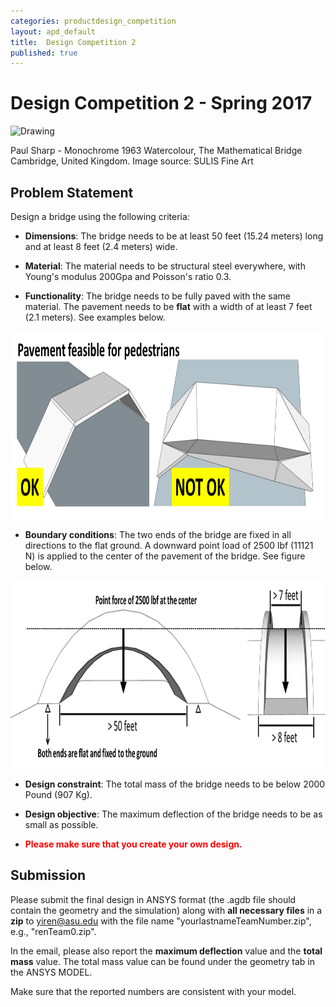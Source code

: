```yaml
---
categories: productdesign_competition
layout: apd_default
title:  Design Competition 2
published: true
---
```

# Design Competition 2 - Spring 2017

<img src="http://www.sulisfineart.com/media/catalog/product/cache/1/image/1400x/040ec09b1e35df139433887a97daa66f/m/d/md940.jpg" alt="Drawing" style="height: 400px;"/>

Paul Sharp - Monochrome 1963 Watercolour, The Mathematical Bridge Cambridge, United Kingdom. 
Image source: SULIS Fine Art

## Problem Statement
Design a bridge using the following criteria:

* **Dimensions**: The bridge needs to be at least 50 feet (15.24 meters) long and at least 8 feet (2.4 meters) wide.

* **Material**: The material needs to be structural steel everywhere, with Young's modulus 200Gpa and Poisson's ratio 0.3.

* **Functionality**: The bridge needs to be fully paved with the same material. 
The pavement needs to be **flat** with a width of at least 7 feet (2.1 meters). See examples below.

<img src="/_images/tutorial_topopt/bridge1.png" alt="Drawing" style="height: 300px;"/>

* **Boundary conditions**: The two ends of the bridge are fixed in all directions to 
the flat ground. A downward point load of 2500 lbf (11121 N) is applied to the center of the pavement of the bridge. See figure below.

<img src="/_images/tutorial_topopt/bridge2.png" alt="Drawing" style="height: 300px;"/>

* **Design constraint**: The total mass of the bridge needs to be below 2000 Pound (907 Kg). 

* **Design objective**: The maximum deflection of the bridge needs to be as small as possible.

* <a style="color:red">**Please make sure that you create your own design.**</a>

## Submission
Please submit the final design in ANSYS format (the .agdb file should contain the geometry and the simulation) 
along with **all necessary files** in a **zip** to yiren@asu.edu with the file name
"yourlastnameTeamNumber.zip", e.g., "renTeam0.zip". 

In the email, please also report the 
**maximum deflection** value and the **total mass** value. 
The total mass value can be found under the geometry tab in the ANSYS MODEL. 

Make sure that the reported numbers are consistent with your model.